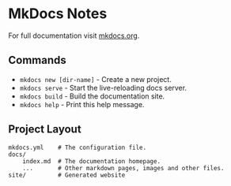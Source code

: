 # MkDocs Notes

For full documentation visit [mkdocs.org](http://mkdocs.org).

## Commands

* `mkdocs new [dir-name]` - Create a new project.
* `mkdocs serve` - Start the live-reloading docs server.
* `mkdocs build` - Build the documentation site.
* `mkdocs help` - Print this help message.

## Project Layout

    mkdocs.yml    # The configuration file.
    docs/
        index.md  # The documentation homepage.
        ...       # Other markdown pages, images and other files.
    site/         # Generated website
